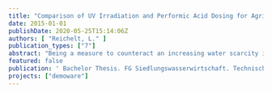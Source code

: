 ```yaml
---
title: "Comparison of UV Irradiation and Performic Acid Dosing for Agricultural Wastewater Reuse in Braunschweig"
date: 2015-01-01
publishDate: 2020-05-25T15:14:06Z
authors: [ "Reichelt, L." ]
publication_types: ["7"]
abstract: "Being a measure to counteract an increasing water scarcity in multiple regions of the world, water reuse is the subject of numerous investigations. The pan-European project DEMOWARE aims at tackling barriers related to water reuse to support further applications. At the project site of Braunschweig in Germany wastewater is reused historically to irrigate agricultural fields. Against the background of an ongoing debate in Germany to establish a legal basis for water reuse, options for a disinfection of secondary treated wastewater were tested at the wastewater treatment plant Steinhof. This thesis investigates the disinfection performance of two pilot scale plants (performic acid (PFA) dosage and UV irradiation) against the background of the compliance with wastewater-related standards, especially DIN 19650 and a WHO guideline regarding wastewater reuse. In order to meet recommendations of the latter, a noro- and rotavirus removal of 1.5 log was recommended by (1) for the site of Braunschweig. E. coli, intestinal enterococci (IE) and Clostridium perfringens were analyzed regarding their abundance and log removal concerning physicochemical properties. Serving as indicator organisms, they were related to the log removal of noro- and rotavirus. Differing doses were tested. The impact of the contact time was investigated for PFA by the presence or absence of sodium thiosulfate (STS) in the sampling bottles whereat the presence of STS terminates the disinfection process. The application of STS in the PFA sampling bottles caused a performance difference of 1.32 log for E. coli, 0.78 log for IE and 0.28 log for C. perfringens. Hence, the PFA reaction was not completed at the effluent sampling spot of the reactor (stirrer tank) and the determined minimum contact time of 3.5 min is not sufficient for PFA to develop its complete disinfection performance. The disinfection reactor did not provide the minimum recommended RT (10 min). Possibly, short circuits and zones with limited substance exchange occur. For full scale implementations, the PFA contact basins need to be designed carefully. A flow channel as used at full scale reference applications is preferable here. The PFA plant showed break-ins of the disinfection performance (to values < 0.5 log) for definable and indefinable reasons. Hence, its disinfection performance is not constant. Further investigations are necessary. Of the 3 doses per method deployed, a UV dose of 44 Wh/m³ and a PFA dose of 2 ppm (= 10 min, without STS) is proper to achieve quality class 3 of the DIN 19650 which is required for the present conditions and applications in Braunschweig. The requirements for a noro- and rotavirus removal of 1.5 log units according to the WHO guideline can be satisfied by a dose of 2 ppm of PFA and 35 Wh/m³, respectively, using an evaluation based on the mean value of the disinfection performance (both PFA and UV). By the application of a threshold-based evaluation the requirements are not satisfied for UV irradiation. Regarding PFA dosing, a dose of 2 ppm is sufficient as long as a sufficient contact time (= 10 min) is provided. The order of sensitivity against the disinfection methods was found for both UV irradiation and PFA dosage the same: E. coli > E. cocci > C. perfringens. Clostridium being used as an indicator for endospore-formers showed a remarkably lower sensitivity against both methods. A doseperformance-linearity can be suggested for the present range of dosage for E. coli and IE. C. perfringens does not show a correlation between the PFA/UV dose and the disinfection performance."
featured: false
publication: ' Bachelor Thesis. FG Siedlungswasserwirtschaft. Technische Universität Berlin'
projects: ["demoware"]
---
```


